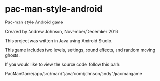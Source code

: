 # pac-man-style-android
Pac-man style Android game

Created by Andrew Johnson, November/December 2016

This project was written in Java using Android Studio.

This game includes two levels, settings, sound effects, and random moving ghosts.


If you would like to view the source code, follow this path:

PacManGame/app/src/main/"java/com/johnson/andy"/pacmangame
